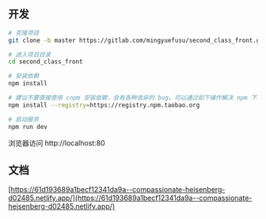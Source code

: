 ## 开发

```bash
# 克隆项目
git clone -b master https://gitlab.com/mingyuefusu/second_class_front.git

# 进入项目目录
cd second_class_front

# 安装依赖
npm install

# 建议不要直接使用 cnpm 安装依赖，会有各种诡异的 bug。可以通过如下操作解决 npm 下载速度慢的问题
npm install --registry=https://registry.npm.taobao.org

# 启动服务
npm run dev
```

浏览器访问 http://localhost:80

## 文档

[https://61d193689a1becf12341da9a--compassionate-heisenberg-d02485.netlify.app/](https://61d193689a1becf12341da9a--compassionate-heisenberg-d02485.netlify.app/)
